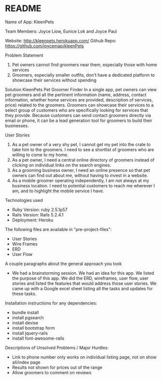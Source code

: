 # README

Name of App: KleenPets

Team Members: Joyce Liow, Eunice Lok and Joyce Paul

Website: http://kleenpets.herokuapp.com/
Github Repo: https://github.com/joycemap/kleenPets

Problem Statement
1. Pet owners cannot find groomers near them, especially those with home services
2. Groomers, especially smaller outfits, don't have a dedicated platform to showcase their services without spending

Solution
KleenPets Pet Groomer Finder
In a single app, pet owners can view pet groomers and all the pertinent information (name, address, contact information, whether home services are provided, description of services, price) related to the groomers.
Groomers can showcase their services to a select group of customers who are specifically looking for services that they provide.  Because customers can send contact groomers directly via email or phone, it can be a lead generation tool for groomers to build their businesses.

User Stories
1. As a pet owner of a very shy pet, I cannot get my pet into the crate to take him to the groomers.  I need to see a shortlist of groomers who are willing to come to my home.
2. As a pet owner, I need a central online directory of groomers instead of clicking on individual links on the search engines.
3. As a grooming business owner, I need an online presence so that pet owners can find out about me, without having to invest in a website.
4.  As a mobile groomer operating independently, I am not always at my business location. I need to potential customers to reach me wherever I am, and to highlight the mobile service I have.

Technologies used
* Ruby Version: ruby 2.5.1p57
* Rails Version: Rails 5.2.4.1
* Deployment: Heroku

The following files are available in "pre-project-files":
- User Stories
- Wire Frames
- ERD
- User Flow

A couple paragraphs about the general approach you took
- We had a brainstorming session. We had an idea for this app. We listed the purpose of this app. We did the ERD, wireframes, user flow, user stories and listed the features that would address those user stories. We came up with a Google excel sheet listing all the tasks and updates for these tasks.


Installation instructions for any dependencies:
- bundle install
- install pgsearch
- install devise
- install bootstrap form
- install jquery-rails
- install font-awesome-rails


Descriptions of Unsolved Problems / Major Hurdles:
- Link to phone number only works on individual listing page, not on show all/index page
- Results not shown for prices out of the range
- Allow groomers to comment on reviews